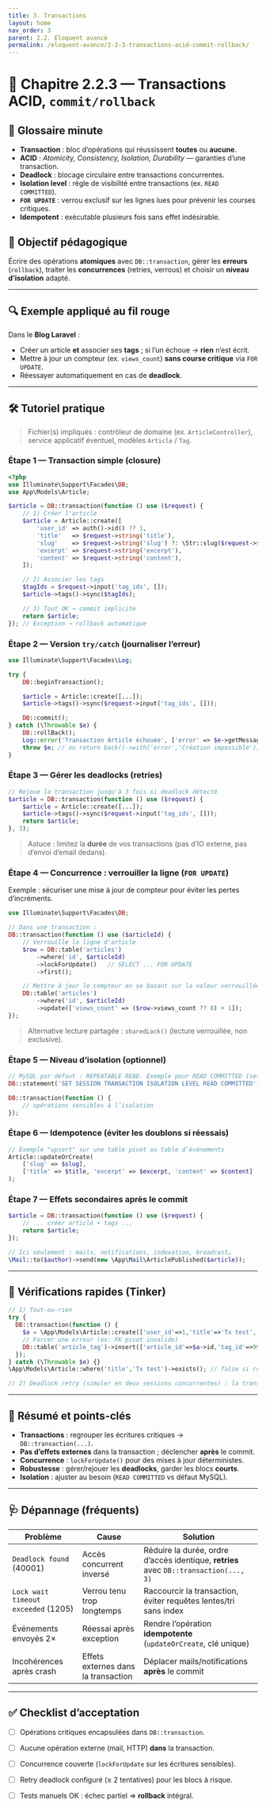 ```yaml
---
title: 3. Transactions
layout: home
nav_order: 3
parent: 2.2. Eloquent avancé
permalink: /eloquent-avance/2-2-3-transactions-acid-commit-rollback/
---
```


# 📘 Chapitre 2.2.3 — Transactions ACID, `commit/rollback`

## 📒 Glossaire minute
- **Transaction** : bloc d’opérations qui réussissent **toutes** ou **aucune**.
- **ACID** : *Atomicity, Consistency, Isolation, Durability* — garanties d’une transaction.
- **Deadlock** : blocage circulaire entre transactions concurrentes.
- **Isolation level** : règle de visibilité entre transactions (ex. `READ COMMITTED`).
- **`FOR UPDATE`** : verrou exclusif sur les lignes lues pour prévenir les courses critiques.
- **Idempotent** : exécutable plusieurs fois sans effet indésirable.

## 🎯 Objectif pédagogique
Écrire des opérations **atomiques** avec `DB::transaction`, gérer les **erreurs** (`rollback`), traiter les **concurrences** (retries, verrous) et choisir un **niveau d’isolation** adapté.

---

## 🔍 Exemple appliqué au fil rouge
Dans le **Blog Laravel** :
- Créer un article **et** associer ses **tags** ; si l’un échoue → **rien** n’est écrit.
- Mettre à jour un compteur (ex. `views_count`) **sans course critique** via `FOR UPDATE`.
- Réessayer automatiquement en cas de **deadlock**.

---

## 🛠 Tutoriel pratique

> Fichier(s) impliqués : contrôleur de domaine (ex. `ArticleController`), service applicatif éventuel, modèles `Article` / `Tag`.

### Étape 1 — Transaction simple (closure)

```php
<?php
use Illuminate\Support\Facades\DB;
use App\Models\Article;

$article = DB::transaction(function () use ($request) {
    // 1) Créer l'article
    $article = Article::create([
        'user_id' => auth()->id() ?? 1,
        'title'   => $request->string('title'),
        'slug'    => $request->string('slug') ?: \Str::slug($request->string('title')),
        'excerpt' => $request->string('excerpt'),
        'content' => $request->string('content'),
    ]);

    // 2) Associer les tags
    $tagIds = $request->input('tag_ids', []);
    $article->tags()->sync($tagIds);

    // 3) Tout OK → commit implicite
    return $article;
}); // Exception → rollback automatique
````

### Étape 2 — Version `try/catch` (journaliser l’erreur)

```php
use Illuminate\Support\Facades\Log;

try {
    DB::beginTransaction();

    $article = Article::create([...]);
    $article->tags()->sync($request->input('tag_ids', []));

    DB::commit();
} catch (\Throwable $e) {
    DB::rollBack();
    Log::error('Transaction Article échouée', ['error' => $e->getMessage()]);
    throw $e; // ou return back()->with('error','Création impossible');
}
```

### Étape 3 — Gérer les **deadlocks** (retries)

```php
// Rejoue la transaction jusqu'à 3 fois si deadlock détecté
$article = DB::transaction(function () use ($request) {
    $article = Article::create([...]);
    $article->tags()->sync($request->input('tag_ids', []));
    return $article;
}, 3);
```

> Astuce : limitez la **durée** de vos transactions (pas d’IO externe, pas d’envoi d’email dedans).

### Étape 4 — Concurrence : verrouiller la ligne (`FOR UPDATE`)

Exemple : sécuriser une mise à jour de compteur pour éviter les pertes d’incréments.

```php
use Illuminate\Support\Facades\DB;

// Dans une transaction :
DB::transaction(function () use ($articleId) {
    // Verrouille la ligne d'article
    $row = DB::table('articles')
        ->where('id', $articleId)
        ->lockForUpdate()   // SELECT ... FOR UPDATE
        ->first();

    // Mettre à jour le compteur en se basant sur la valeur verrouillée
    DB::table('articles')
        ->where('id', $articleId)
        ->update(['views_count' => ($row->views_count ?? 0) + 1]);
});
```

> Alternative lecture partagée : `sharedLock()` (lecture verrouillée, non exclusive).

### Étape 5 — Niveau d’isolation (optionnel)

```php
// MySQL par défaut : REPEATABLE READ. Exemple pour READ COMMITTED (session courante) :
DB::statement('SET SESSION TRANSACTION ISOLATION LEVEL READ COMMITTED');

DB::transaction(function () {
    // opérations sensibles à l’isolation
});
```

### Étape 6 — Idempotence (éviter les doublons si réessais)

```php
// Exemple "upsert" sur une table pivot ou table d’événements
Article::updateOrCreate(
    ['slug' => $slug],
    ['title' => $title, 'excerpt' => $excerpt, 'content' => $content]
);
```

### Étape 7 — Effets secondaires **après** le commit

```php
$article = DB::transaction(function () use ($request) {
    // ... créer article + tags ...
    return $article;
});

// Ici seulement : mails, notifications, indexation, broadcast…
\Mail::to($author)->send(new \App\Mail\ArticlePublished($article));
```

---

## 🧪 Vérifications rapides (Tinker)

```php
// 1) Tout-ou-rien
try {
  DB::transaction(function () {
    $a = \App\Models\Article::create(['user_id'=>1,'title'=>'Tx test','slug'=>\Str::random(8)]);
    // Forcer une erreur (ex: FK pivot invalide)
    DB::table('article_tag')->insert(['article_id'=>$a->id,'tag_id'=>999999]); // devrait échouer
  });
} catch (\Throwable $e) {}
\App\Models\Article::where('title','Tx test')->exists(); // false si rollback OK

// 2) Deadlock retry (simuler en deux sessions concurrentes) : la transaction finit par passer ou lever une exception
```

---

## 🧾 Résumé et points-clés

* **Transactions** : regrouper les écritures critiques → `DB::transaction(...)`.
* **Pas d’effets externes** dans la transaction ; déclencher **après** le commit.
* **Concurrence** : `lockForUpdate()` pour des mises à jour déterministes.
* **Robustesse** : gérer/rejouer les **deadlocks**, garder les blocs **courts**.
* **Isolation** : ajuster au besoin (`READ COMMITTED` vs défaut MySQL).

---

## 🩺 Dépannage (fréquents)

| Problème                            | Cause                               | Solution                                                                              |
| ----------------------------------- | ----------------------------------- | ------------------------------------------------------------------------------------- |
| `Deadlock found` (40001)            | Accès concurrent inversé            | Réduire la durée, ordre d’accès identique, **retries** avec `DB::transaction(..., 3)` |
| `Lock wait timeout exceeded` (1205) | Verrou tenu trop longtemps          | Raccourcir la transaction, éviter requêtes lentes/tri sans index                      |
| Événements envoyés 2×               | Réessai après exception             | Rendre l’opération **idempotente** (`updateOrCreate`, clé unique)                     |
| Incohérences après crash            | Effets externes dans la transaction | Déplacer mails/notifications **après** le commit                                      |

---

## ✅ Checklist d’acceptation

* [ ] Opérations critiques encapsulées dans `DB::transaction`.
* [ ] Aucune opération externe (mail, HTTP) **dans** la transaction.
* [ ] Concurrence couverte (`lockForUpdate` sur les écritures sensibles).
* [ ] Retry deadlock configuré (≥ 2 tentatives) pour les blocs à risque.
* [ ] Tests manuels OK : échec partiel ⇒ **rollback** intégral.

